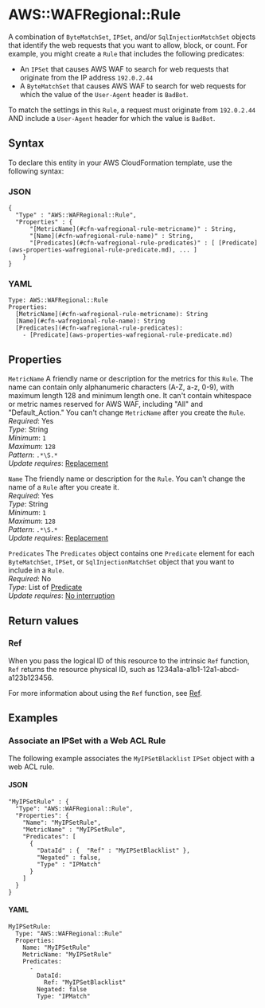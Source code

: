 # AWS::WAFRegional::Rule<a name="aws-resource-wafregional-rule"></a>

A combination of `ByteMatchSet`, `IPSet`, and/or `SqlInjectionMatchSet` objects that identify the web requests that you want to allow, block, or count\. For example, you might create a `Rule` that includes the following predicates:
+ An `IPSet` that causes AWS WAF to search for web requests that originate from the IP address `192.0.2.44` 
+ A `ByteMatchSet` that causes AWS WAF to search for web requests for which the value of the `User-Agent` header is `BadBot`\.

To match the settings in this `Rule`, a request must originate from `192.0.2.44` AND include a `User-Agent` header for which the value is `BadBot`\.

## Syntax<a name="aws-resource-wafregional-rule-syntax"></a>

To declare this entity in your AWS CloudFormation template, use the following syntax:

### JSON<a name="aws-resource-wafregional-rule-syntax.json"></a>

```
{
  "Type" : "AWS::WAFRegional::Rule",
  "Properties" : {
      "[MetricName](#cfn-wafregional-rule-metricname)" : String,
      "[Name](#cfn-wafregional-rule-name)" : String,
      "[Predicates](#cfn-wafregional-rule-predicates)" : [ [Predicate](aws-properties-wafregional-rule-predicate.md), ... ]
    }
}
```

### YAML<a name="aws-resource-wafregional-rule-syntax.yaml"></a>

```
Type: AWS::WAFRegional::Rule
Properties: 
  [MetricName](#cfn-wafregional-rule-metricname): String
  [Name](#cfn-wafregional-rule-name): String
  [Predicates](#cfn-wafregional-rule-predicates): 
    - [Predicate](aws-properties-wafregional-rule-predicate.md)
```

## Properties<a name="aws-resource-wafregional-rule-properties"></a>

`MetricName`  <a name="cfn-wafregional-rule-metricname"></a>
A friendly name or description for the metrics for this `Rule`\. The name can contain only alphanumeric characters \(A\-Z, a\-z, 0\-9\), with maximum length 128 and minimum length one\. It can't contain whitespace or metric names reserved for AWS WAF, including "All" and "Default\_Action\." You can't change `MetricName` after you create the `Rule`\.  
*Required*: Yes  
*Type*: String  
*Minimum*: `1`  
*Maximum*: `128`  
*Pattern*: `.*\S.*`  
*Update requires*: [Replacement](https://docs.aws.amazon.com/AWSCloudFormation/latest/UserGuide/using-cfn-updating-stacks-update-behaviors.html#update-replacement)

`Name`  <a name="cfn-wafregional-rule-name"></a>
The friendly name or description for the `Rule`\. You can't change the name of a `Rule` after you create it\.  
*Required*: Yes  
*Type*: String  
*Minimum*: `1`  
*Maximum*: `128`  
*Pattern*: `.*\S.*`  
*Update requires*: [Replacement](https://docs.aws.amazon.com/AWSCloudFormation/latest/UserGuide/using-cfn-updating-stacks-update-behaviors.html#update-replacement)

`Predicates`  <a name="cfn-wafregional-rule-predicates"></a>
The `Predicates` object contains one `Predicate` element for each `ByteMatchSet`, `IPSet`, or `SqlInjectionMatchSet` object that you want to include in a `Rule`\.  
*Required*: No  
*Type*: List of [Predicate](aws-properties-wafregional-rule-predicate.md)  
*Update requires*: [No interruption](https://docs.aws.amazon.com/AWSCloudFormation/latest/UserGuide/using-cfn-updating-stacks-update-behaviors.html#update-no-interrupt)

## Return values<a name="aws-resource-wafregional-rule-return-values"></a>

### Ref<a name="aws-resource-wafregional-rule-return-values-ref"></a>

 When you pass the logical ID of this resource to the intrinsic `Ref` function, `Ref` returns the resource physical ID, such as 1234a1a\-a1b1\-12a1\-abcd\-a123b123456\.

For more information about using the `Ref` function, see [Ref](https://docs.aws.amazon.com/AWSCloudFormation/latest/UserGuide/intrinsic-function-reference-ref.html)\.

## Examples<a name="aws-resource-wafregional-rule--examples"></a>

### Associate an IPSet with a Web ACL Rule<a name="aws-resource-wafregional-rule--examples--Associate_an_IPSet_with_a_Web_ACL_Rule"></a>

The following example associates the `MyIPSetBlacklist` `IPSet` object with a web ACL rule\.

#### JSON<a name="aws-resource-wafregional-rule--examples--Associate_an_IPSet_with_a_Web_ACL_Rule--json"></a>

```
"MyIPSetRule" : {
  "Type": "AWS::WAFRegional::Rule",
  "Properties": {
    "Name": "MyIPSetRule",
    "MetricName" : "MyIPSetRule",
    "Predicates": [
      {
        "DataId" : {  "Ref" : "MyIPSetBlacklist" },
        "Negated" : false,
        "Type" : "IPMatch"
      }
    ]
  }      
}
```

#### YAML<a name="aws-resource-wafregional-rule--examples--Associate_an_IPSet_with_a_Web_ACL_Rule--yaml"></a>

```
MyIPSetRule: 
  Type: "AWS::WAFRegional::Rule"
  Properties: 
    Name: "MyIPSetRule"
    MetricName: "MyIPSetRule"
    Predicates: 
      - 
        DataId: 
          Ref: "MyIPSetBlacklist"
        Negated: false
        Type: "IPMatch"
```